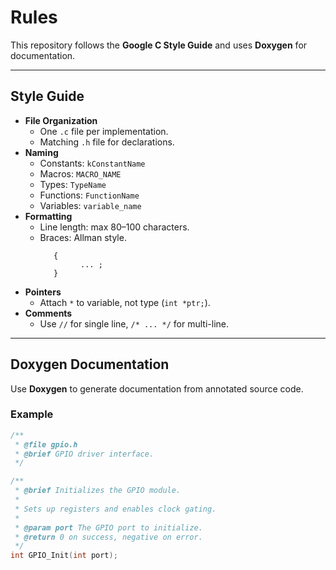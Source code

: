 # Rules

This repository follows the **Google C Style Guide** and uses **Doxygen** for documentation.

---

## Style Guide

- **File Organization**
  - One `.c` file per implementation.
  - Matching `.h` file for declarations.
- **Naming**
  - Constants: `kConstantName`
  - Macros: `MACRO_NAME`
  - Types: `TypeName`
  - Functions: `FunctionName`
  - Variables: `variable_name`
- **Formatting**
  - Line length: max 80–100 characters.
  - Braces: Allman style.
    ```foo (x)
       { 
             ... ;
       }
    ```
- **Pointers**
  - Attach `*` to variable, not type (`int *ptr;`).
- **Comments**
  - Use `//` for single line, `/* ... */` for multi-line.

---

## Doxygen Documentation

Use **Doxygen** to generate documentation from annotated source code.

### Example

```c
/**
 * @file gpio.h
 * @brief GPIO driver interface.
 */

/**
 * @brief Initializes the GPIO module.
 *
 * Sets up registers and enables clock gating.
 *
 * @param port The GPIO port to initialize.
 * @return 0 on success, negative on error.
 */
int GPIO_Init(int port);

